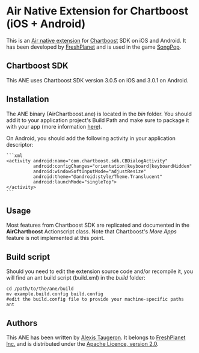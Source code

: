 Air Native Extension for Chartboost (iOS + Android)
======================================

This is an [Air native extension](http://www.adobe.com/devnet/air/native-extensions-for-air.html) for [Chartboost](http://chartboost.com) SDK on iOS and Android. It has been developed by [FreshPlanet](http://freshplanet.com) and is used in the game [SongPop](http://songpop.fm).


Chartboost SDK
---------

This ANE uses Chartboost SDK version 3.0.5 on iOS and 3.0.1 on Android.


Installation
---------

The ANE binary (AirChartboost.ane) is located in the *bin* folder. You should add it to your application project's Build Path and make sure to package it with your app (more information [here](http://help.adobe.com/en_US/air/build/WS597e5dadb9cc1e0253f7d2fc1311b491071-8000.html)).

On Android, you should add the following activity in your application descriptor:

    ```xml
    <activity android:name="com.chartboost.sdk.CBDialogActivity"
              android:configChanges="orientation|keyboard|keyboardHidden"
              android:windowSoftInputMode="adjustResize"
              android:theme="@android:style/Theme.Translucent"
              android:launchMode="singleTop">
    </activity>
    ```


Usage
-----

Most features from Chartboost SDK are replicated and documented in the __AirChartboost__ Actionscript class. Note that Chartboost's _More Apps_ feature is not implemented at this point.


Build script
---------

Should you need to edit the extension source code and/or recompile it, you will find an ant build script (build.xml) in the *build* folder:

    cd /path/to/the/ane/build
    mv example.build.config build.config
    #edit the build.config file to provide your machine-specific paths
    ant


Authors
------

This ANE has been written by [Alexis Taugeron](http://alexistaugeron.com). It belongs to [FreshPlanet Inc.](http://freshplanet.com) and is distributed under the [Apache Licence, version 2.0](http://www.apache.org/licenses/LICENSE-2.0).